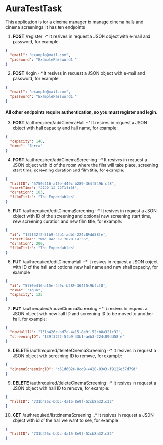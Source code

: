 # AuraTestTask

This application is for a cinema manager to manage cinema halls and cinema screenings. It has ten endpoints
1. **POST** /register
  ⋅⋅* It resives in request a JSON object with e-mail and password, for example:
  ```JSON
  {
    "email": "example@mail.com",
    "password": "ExamplePassword1!"
  }
  ```
2. **POST** /login
  ⋅⋅* It resives in request a JSON object with e-mail and password, for example:
  ```JSON
  {
    "email": "example@mail.com",
    "password": "ExamplePassword1!"
  }
  ```
#### All other endpoints require authentication, so you must register and login.

3. **POST** /authrequired/addCinemaHall
  ⋅⋅* It resives in request a JSON object with hall capacity and hall name, for example:
  ```JSON
  {
    "capacity": 140,
    "name": "Terra"
  }
  ```
4. **POST** /authrequired/addCinemaScreening
  ⋅⋅* It resives in request a JSON object with id of the room where the film will take place, screening start time, screening duration and film title, for example:
  ```JSON
  {
    "hallID": "5750e416-a15e-449c-b289-364f549bfcf8",
    "startTime": "2020-12-12T14:35",
    "duration": 103,
    "filmTitle": "The Expendables"
  }
  ```
5. **PUT** /authrequired/editCinemaScreening
  ⋅⋅* It resives in request a JSON object with ID of the screening and optional new screening start time,  new screening duration and new film title, for example:
  ```JSON
  {
    "id": "139f32f2-5fb9-43b1-adb3-224c89dd58fe",
    "startTime": "Wed Dec 18 2020 14:35",
    "duration": 200,
    "filmTitle": "The Expendables"
  }
  ```
6. **PUT** /authrequired/editCinemaHall
  ⋅⋅* It resives in request a JSON object with ID of the hall and optional new hall name and new shall capacity, for example:
  ```JSON
  {
    "id": "5750e416-a15e-449c-b289-364f549bfcf8",
    "name": "Aqua",
    "capacity": 125
  }
  ```
7. **PUT** /authrequired/moveCinemaScreening
  ⋅⋅* It resives in request a JSON object with new hall ID and screening ID to be moved to another hall, for example:
  ```JSON
  {
    "newHallID": "731b426c-bd7c-4a15-8e9f-52cb8a321c32",
    "screeningID": "139f32f2-5fb9-43b1-adb3-224c89dd58fe"
  }
  ```
8. **DELETE** /authrequired/deleteCinemaScreening
  ⋅⋅* It resives in request a JSON object with screening ID to remove, for example:
  ```JSON
  {
    "cinemaScreeningID": "d61d6028-8cd9-4428-8383-f9125e37d79d"
  }
  ```
9. **DELETE** /authrequired/deleteCinemaScreening
  ⋅⋅* It resives in request a JSON object with hall ID to remove, for example:
  ```JSON
  {
    "hallID": "731b426c-bd7c-4a15-8e9f-52cb8a321c32"
  }
  ```
10. **GET** /authrequired/listcinemaScreening
  ..* It resives in request a JSON object with id of the hall we want to see, for example
  ```JSON
  {
    "hallID": "731b426c-bd7c-4a15-8e9f-52cb8a321c32"
  }
  ```


